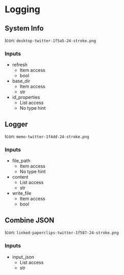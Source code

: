 # Logging

## System Info

Icon: `desktop-twitter-1f5a5-24-stroke.png`

### Inputs

- refresh
    - Item access
    - bool
- base_dir
    - Item access
    - str
- id_properties
    - List access
    - No type hint

## Logger

Icon: `memo-twitter-1f4dd-24-stroke.png`

### Inputs

- file_path
    - Item access
    - No type hint
- content
    - List access
    - str
- write_file
    - Item access
    - bool

## Combine JSON

Icon: `linked-paperclips-twitter-1f587-24-stroke.png`

### Inputs

- input_json
    - List access
    - str